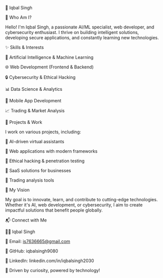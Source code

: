 🚀 Iqbal Singh

📌 Who Am I?

Hello! I'm Iqbal Singh, a passionate AI/ML specialist, web developer, and cybersecurity enthusiast. I thrive on building intelligent solutions, developing secure applications, and constantly learning new technologies.

✨ Skills & Interests

🤖 Artificial Intelligence & Machine Learning

🌐 Web Development (Frontend & Backend)

🔒 Cybersecurity & Ethical Hacking

📊 Data Science & Analytics

📱 Mobile App Development

📈 Trading & Market Analysis

💼 Projects & Work

I work on various projects, including:

🔹 AI-driven virtual assistants

🔹 Web applications with modern frameworks

🔹 Ethical hacking & penetration testing

🔹 SaaS solutions for businesses

🔹 Trading analysis tools

🌟 My Vision

My goal is to innovate, learn, and contribute to cutting-edge technologies. Whether it's AI, web development, or cybersecurity, I aim to create impactful solutions that benefit people globally.

📬 Connect with Me

🧑‍💻 Iqbal Singh

📧 Email: is7636665@gmail.com

🏢 GitHub: iqbalsingh9080

🔗 LinkedIn: linkedin.com/in/iqbalsingh2030

🌟 Driven by curiosity, powered by technology!


